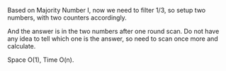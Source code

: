 
Based on Majority Number I,  now we need to filter 1/3, so setup two numbers, with two counters accordingly.   

And the answer is in the two numbers after one round scan. Do not have any idea to tell which one is the answer, so need to scan once more and calculate. 

Space O(1), Time O(n).   

 